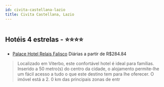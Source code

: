 ```yaml
---
id: civita-castellana-lazio
title: Civita Castellana, Lazio
---
```


<center><img src="http://photos.hotelbeds.com/giata/21/219971/219971a_hb_k_001.jpg" alt="" /></center>


## Hotéis 4 estrelas - ⭐️⭐️⭐️⭐️

-    [Palace Hotel Relais Falisco](https://www.hurb.com/hoteis/civita-castellana/palace-hotel-relais-falisco-JNP-JP359973?cmp=18055) Diárias a partir de R$284.84
   > Localizado em Viterbo, este confortável hotel é ideal para famílias. Inserido a 50 metro(s) do centro da cidade, o alojamento permite-lhe um fácil acesso a tudo o que este destino tem para lhe oferecer. O imóvel está a 2. 0 km das principais zonas de entr

